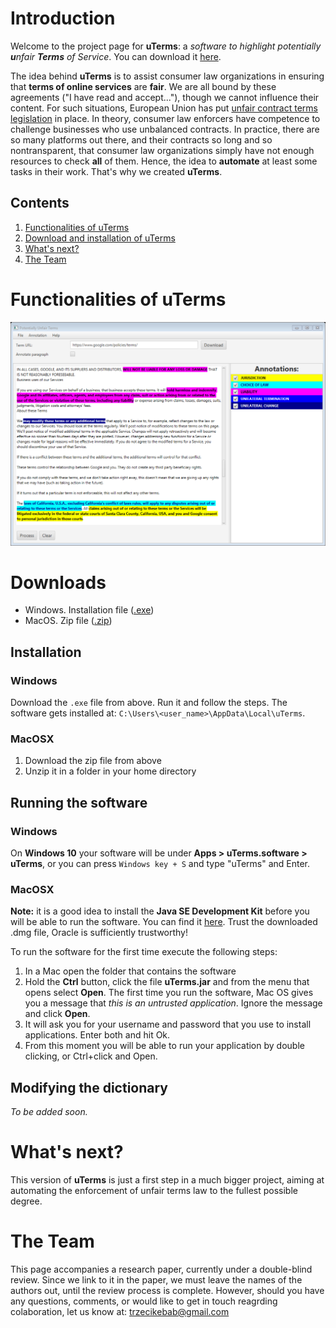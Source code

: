 # Introduction

Welcome to the project page for **uTerms**: a _software to highlight potentially **u**nfair **Terms** of Service_. You can download it [here](#Downloads).

The idea behind **uTerms** is to assist consumer law organizations in ensuring that **terms of online services** are **fair**. We are all bound by these agreements ("I have read and accept..."), though we cannot influence their content. For such situations, European Union has put [unfair contract terms legislation](http://ec.europa.eu/consumers/consumer_rights/rights-contracts/unfair-contract/index_en.htm) in place. In theory, consumer law enforcers have competence to challenge businesses who use unbalanced contracts. In practice, there are so many platforms out there, and their contracts so long and so nontransparent, that consumer law organizations simply have not enough resources to check **all** of them. Hence, the idea to **automate** at least some tasks in their work. That's why we created **uTerms**.

## Contents
1. [Functionalities of uTerms](#functions)
2. [Download and installation of uTerms](#functions)
3. [What's next?](#future)
4. [The Team](#team)



# Functionalities of uTerms <a id="functions"></a>

<img src="Picture1.png">


# Downloads <a id="Downloads"></a>
  * Windows. Installation file ([.exe](https://github.com/ypanagis/uterms/releases/download/1.4.1/uTerms-1.4.1.exe))
  * MacOS. Zip file ([.zip](https://github.com/ypanagis/uterms/releases/download/1.4.1/uTerms.zip))
  
## Installation
### Windows
Download the `.exe` file from above. Run it and follow the steps. The software gets installed at: `C:\Users\<user_name>\AppData\Local\uTerms`.
### MacOSX
  1. Download the zip file from above
  2. Unzip it in a folder in your home directory
  
## Running the software
### Windows
On **Windows 10** your software will be under **Apps > uTerms.software > uTerms**, or you can press `Windows key + S` and type "uTerms" and Enter.

### MacOSX
**Note:** it is a good idea to install the **Java SE Development Kit** before you will be able to run the software. You can find it [here](http://www.oracle.com/technetwork/java/javase/downloads/jdk8-downloads-2133151.html). 
Trust the downloaded .dmg file, Oracle is sufficiently trustworthy!

To run the software for the first time execute the following steps:

  1. In a Mac open the folder that contains the software
  2. Hold the **Ctrl** button, click the file **uTerms.jar** and from the menu that opens select **Open**. The first time you run the software, Mac OS gives you a message that *this is an untrusted application*. 
  Ignore the message and click **Open**. 
  3. It will ask you for your username and password that you use to install applications. Enter both and hit Ok.
  4. From this moment you will be able to run your application by double clicking, or Ctrl+click and Open.
  
## Modifying the dictionary
_To be added soon._

# What's next? <a id="future"></a>
This version of **uTerms** is just a first step in a much bigger project, aiming at automating the enforcement of unfair terms law to the fullest possible degree. 

# The Team <a id="team"></a>
This page accompanies a research paper, currently under a double-blind review. Since we link to it in the paper, we must leave the names of the authors out, until the review process is complete.
However, should you have any questions, comments, or would like to get in touch reagrding colaboration, let us know at: trzecikebab@gmail.com
